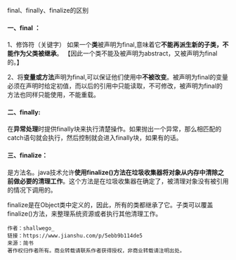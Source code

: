 final、finally、finalize的区别

#### 一、final ：

1、修饰符（关键字） 如果一个**类**被声明为final,意味着它**不能再派生新的子类，不能作为父类被继承**。
 【因此一个类不能及被声明为abstract，又被声明为final的。】

2、将**变量或方法**声明为final,可以保证他们使用中**不被改变**。被声明为final的变量必须在声明时给定初值，而以后的引用中只能读取，不可修改，被声明为final的方法也同样只能使用，不能重载。

#### 二、finally:

在**异常处理**时提供finally块来执行清楚操作。如果抛出一个异常，那么相匹配的catch语句就会执行，然后控制就会进入finally块，如果有的话。

#### 三、finalize：

是方法名。java技术允许**使用finalize()方法在垃圾收集器将对象从内存中清除之前做必要的清理工作**。这个方法是在垃圾收集器在确定了，被清理对象没有被引用的情况下调用的。

finalize是在Object类中定义的，因此，所有的类都继承了它。子类可以覆盖finalize()方法，来整理系统资源或者执行其他清理工作。



```
作者：shallwego_
链接：https://www.jianshu.com/p/5ebb9b114de5
来源：简书
著作权归作者所有。商业转载请联系作者获得授权，非商业转载请注明出处。
```

